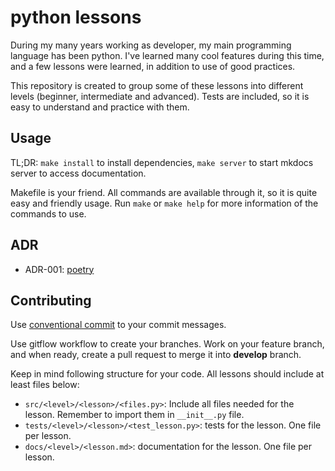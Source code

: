 # python lessons

During my many years working as developer, my main programming language has been
python. I've learned many cool features during this time, and a few lessons were
learned, in addition to use of good practices.

This repository is created to group some of these lessons into different levels
(beginner, intermediate and advanced). Tests are included, so it is easy to
understand and practice with them.

## Usage

TL;DR: `make install` to install dependencies, `make server` to start mkdocs server to access documentation.

Makefile is your friend. All commands are available through it, so it is quite
easy and friendly usage. Run `make` or `make help` for more information of the
commands to use.

## ADR

- ADR-001: [poetry](docs/adr/001-poetry.md)

## Contributing

Use [conventional commit](https://www.conventionalcommits.org/en/v1.0.0/) to
your commit messages.

Use gitflow workflow to create your branches. Work on your feature branch, and
when ready, create a pull request to merge it into **develop** branch.

Keep in mind following structure for your code. All lessons should include at
least files below:

- `src/<level>/<lesson>/<files.py>`: Include all files needed for the lesson.
  Remember to import them in `__init__.py` file.
- `tests/<level>/<lesson>/<test_lesson.py>`: tests for the lesson. One file per
  lesson.
- `docs/<level>/<lesson.md>`: documentation for the lesson. One file per lesson.
